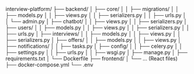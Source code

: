 interview-platform/
├── backend/
│   ├── core/
│   │   ├── migrations/
│   │   ├── models.py
│   │   ├── views.py
│   │   ├── serializers.py
│   │   ├── urls.py
│   │   └── admin.py
│   ├── chatbot/
│   │   ├── views.py
│   │   ├── serializers.py
│   ├── users/
│   │   ├── models.py
│   │   ├── views.py
│   │   ├── serializers.py
│   │   ├── urls.py
│   ├── interviews/
│   │   ├── models.py
│   │   ├── views.py
│   │   ├── serializers.py
│   ├── offers/
│   │   ├── models.py
│   │   ├── views.py
│   ├── notifications/
│   │   ├── tasks.py
│   ├── config/
│   │   ├── celery.py
│   │   ├── settings.py
│   │   ├── urls.py
│   │   ├── wsgi.py
│   ├── manage.py
│   ├── requirements.txt
│   └── Dockerfile
├── frontend/
│   └── ... (React files)
├── docker-compose.yml
└── .env
